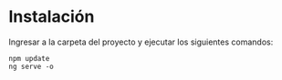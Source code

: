# Instalación

Ingresar a la carpeta del proyecto y ejecutar los siguientes comandos:
```
npm update
ng serve -o
``` 